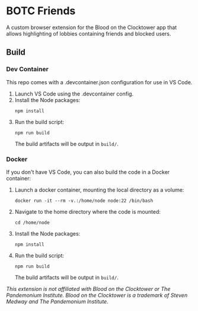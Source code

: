 # BOTC Friends

A custom browser extension for the Blood on the Clocktower app that allows highlighting of lobbies containing friends and blocked users.

## Build
### Dev Container
This repo comes with a .devcontainer.json configuration for use in VS Code.

1. Launch VS Code using the .devcontainer config.
1. Install the Node packages:
   ```
   npm install
   ```
1. Run the build script:
   ```
   npm run build
   ```
   The build artifacts will be output in `build/`.

### Docker
If you don't have VS Code, you can also build the code in a Docker container:
1. Launch a docker container, mounting the local directory as a volume:
   ```
   docker run -it --rm -v.:/home/node node:22 /bin/bash
   ```
1. Navigate to the home directory where the code is mounted:
   ```
   cd /home/node
   ```
1. Install the Node packages:
   ```
   npm install
   ```
1. Run the build script:
   ```
   npm run build
   ```
   The build artifacts will be output in `build/`.


*This extension is not affiliated with Blood on the Clocktower or The Pandemonium Institute. Blood on the Clocktower is a trademark of Steven Medway and The Pandemonium Institute.*